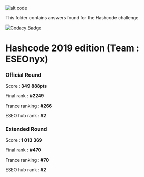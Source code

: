 ![alt code](https://lh3.googleusercontent.com/DgOI6bIT4okTiChnKHdhX19q8vOakOpMYK5BZUj7QGkKPsOB1Z57EdmZtHRl6GlgpzetC_Gai7JrqAFVE1IrGu4f5L3DY8U5VP8CJ4FWFTxKOYNc0c4oQnCDx6wVdj1PTCFpQ2Fn)

This folder contains answers found for the Hashcode challenge 

[![Codacy Badge](https://api.codacy.com/project/badge/Grade/755b48a44564479eabf46f6432f1a717)](https://www.codacy.com/app/yttrion/hashcode?utm_source=github.com&amp;utm_medium=referral&amp;utm_content=yttrion/hashcode&amp;utm_campaign=Badge_Grade)

# Hashcode 2019 edition (Team : ESEOnyx)

### Official Round

Score : **349 888pts**

Final rank : **#2249**

France ranking : **#266**

ESEO hub rank : **#2**

### Extended Round

Score : **1 013 369**

Final rank : **#470**

France ranking : **#70**

ESEO hub rank : **#2**

